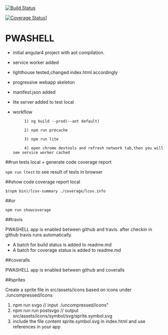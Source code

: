 [![Build Status](https://travis-ci.org/stefanaerts/PWASHELL.svg?branch=master)](https://travis-ci.org/stefanaerts/PWASHELL)

[![Coverage Status](https://coveralls.io/repos/github/stefanaerts/PWASHELL/badge.svg?branch=master)](https://coveralls.io/github/stefanaerts/PWASHELL?branch=master)]


# PWASHELL

- initial angular4 project with aot compilation.
- service worker added
- lighthouse tested,changed index.html accordingly
- progressive webapp skeleton
- manifest.json added
- lite server added to test local 
- workflow 

           1) ng build --prod(--aot default)

           2) npm run precache 

           3) npm run lite 

           4) open chrome devtools and refresh network tab,then you will see service worker cached


##run tests local + generate code coverage report

`npm run ltest` to see result of tests in browser


##show code coverage report local

`$(npm bin)/lcov-summary ./coverage/lcov.info`
 
 ##or

 `npm run showcoverage`

##travis

PWASHELL app is enabled between github and travis.
after checkin in github travis runs automatically.
- A batch for build status is added to readme.md
- A batch for coverage status is added to readme.md

##coveralls

PWASHELL app is enabled between github and coveralls

##sprites

Create a sprite file in src/assets/icons based on icons under
./uncompressed/icons 
1) npm run svgo // input ./uncompressed/icons"
2) npm run run postsvgo // output src/assets/icons/symbol/svg/sprite.symbol.svg
3) include the file content sprite.symbol.svg in index.html and use references in your app

